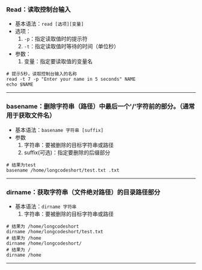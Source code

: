 ### Read：读取控制台输入

- 基本语法：`read [选项][变量]`
- 选项：
  1. `-p`：指定读取值时的提示符
  2. `-t`：指定读取值时等待的时间（单位秒）
- 参数：
  1. 变量：指定要读取值的变量名

```shell
# 提示5秒，读取控制台输入的名称
read -t 7 -p "Enter your name in 5 seconds" NAME
echo $NAME
```
------
### basename：删除字符串（路径）中最后一个'/'字符前的部分。（通常用于获取文件名）

- 基本语法：`basename 字符串 [suffix]`
- 参数
  1. 字符串：要被删除的目标字符串或路径
  2. suffix(可选)：指定要删除的后缀部分

```shell
# 结果为test
basename /home/longcodeshort/test.txt .txt
```
------
### dirname：获取字符串（文件绝对路径）的目录路径部分

- 基本语法：`dirname 字符串`
  1. 字符串：要被删除的目标字符串或路径

```shell
# 结果为 /home/longcodeshort
dirname /home/longcodeshort/test.txt
# 结果为 /home
dirname /home/longcodeshort/
# 结果为 /
dirname /home
```
------
